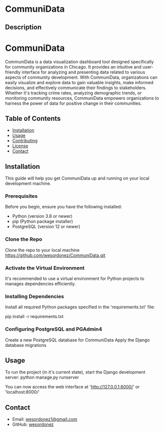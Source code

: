 # CommuniData

## Description

# CommuniData

CommuniData is a data visualization dashboard tool designed specifically for community organizations in Chicago. It provides an intuitive and user-friendly interface for analyzing and presenting data related to various aspects of community development. With CommuniData, organizations can easily visualize and explore data to gain valuable insights, make informed decisions, and effectively communicate their findings to stakeholders. Whether it's tracking crime rates, analyzing demographic trends, or monitoring community resources, CommuniData empowers organizations to harness the power of data for positive change in their communities.

## Table of Contents

- [Installation](#installation)
- [Usage](#usage)
- [Contributing](#contributing)
- [License](#license)
- [Contact](#contact)

## Installation

This guide will help you get CommuniData up and running on your local development machine. 

### Prerequisites

Before you begin, ensure you have the following installed:
- Python (version 3.8 or newer)
- pip (Python package installer) 
- PostgreSQL (version 12 or newer)

### Clone the Repo

Clone the repo to your local machine
https://github.com/wesordonez/CommuniData.git 

### Activate the Virtual Environment

It's recommended to use a virtual environment for Python projects to manages dependencies efficiently.

### Installing Dependencies

Install all required Python packages specified in the 'requirements.txt' file:

pip install -r requirements.txt

### Configuring PostgreSQL and PGAdmin4

Create a new PostgreSQL database for CommuniData
Apply the Django database migrations

## Usage

To run the project (in it's current state), start the Django development server:
python manage.py runserver

You can now access the web interface at 
'http://127.0.0.1:8000/'
or 
'localhost:8000/'

## Contact

- Email: wesordonez1@gmail.com
- GitHub: [wesordonez](https://github.com/wesordonez)

